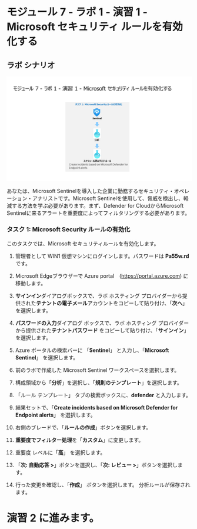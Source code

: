 # モジュール 7 - ラボ 1 - 演習 1 - Microsoft セキュリティ ルールを有効化する

## ラボ シナリオ

![Lab overview.](../Media/SC-200-Lab_Diagrams_Mod7_L1_Ex1.png)

あなたは、Microsoft Sentinelを導入した企業に勤務するセキュリティ・オペレーション・アナリストです。Microsoft Sentinelを使用して、脅威を検出し、軽減する方法を学ぶ必要があります。まず、Defender for CloudからMicrosoft Sentinelに来るアラートを重要度によってフィルタリングする必要があります。 

### タスク 1: Microsoft Security ルールの有効化

このタスクでは、Microsoft セキュリティルールを有効化します。

1. 管理者として WIN1 仮想マシンにログインします。パスワードは **Pa55w.rd** です。  

2. Microsoft Edgeブラウザーで Azure portal　(https://portal.azure.com) に移動します。

3. **サインイン**ダイアログボックスで、ラボ ホスティング プロバイダーから提供された**テナントの電子メール**アカウントをコピーして貼り付け、「**次へ**」を選択します。

4. **パスワードの入力**ダイアログ ボックスで、ラボ ホスティング プロバイダーから提供された**テナントパスワード** をコピーして貼り付け、「**サインイン**」を選択します。

5. Azure ポータルの検索バーに 「**Sentinel**」 と入力し、「**Microsoft Sentinel**」 を選択します。

6. 前のラボで作成した Microsoft Sentinel ワークスペースを選択します。

7. 構成領域から「**分析**」を選択し、「**規則のテンプレート**」を選択します。

8. 「ルール テンプレート」 タブの検索ボックスに、**defender** と入力します。

9. 結果セットで、「**Create incidents based on Microsoft Defender for Endpoint alerts**」 を選択します。 

10. 右側のブレードで、「**ルールの作成**」ボタンを選択します。

11. **重要度でフィルター処理**を「**カスタム**」に変更します。

12. 重要度 レベルに「**高**」 を選択します。

13. 「**次: 自動応答 >**」ボタンを選択し、「**次: レビュー >**」ボタンを選択します。

14. 行った変更を確認し、「**作成**」 ボタンを選択します。  分析ルールが保存されます。

# 演習 2 に進みます。
